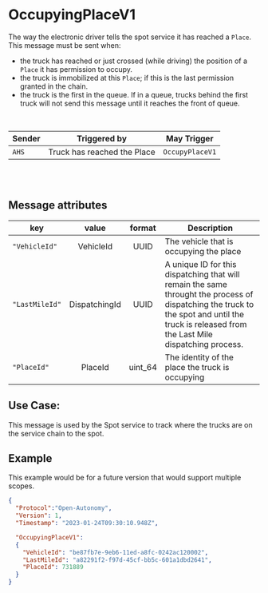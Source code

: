 # OccupyingPlaceV1
The way the electronic driver tells the spot service it has reached a `Place`.  This message must be sent when:
- the truck has reached or just crossed (while driving) the position of a `Place` it has permission to occupy.
- the truck is immobilized at this `Place`; if this is the last permission granted in the chain.
- the truck is the first in the queue. If in a queue, trucks behind the first truck will not send this message until it reaches the front of queue.

<br>

|Sender| Triggered by | May Trigger |
|---|---|---|
| `AHS`| Truck has reached the Place | `OccupyPlaceV1`  |

<br><br>

## Message attributes
|key |value |format | Description|
|---|:---:|:---:|---|
|`"VehicleId"`| VehicleId | UUID| The vehicle that is occupying the place|
|`"LastMileId"`| DispatchingId | UUID| A unique ID for this dispatching that will remain the same throught the process of dispatching the truck to the spot and until the truck is released from the Last Mile dispatching process.|
|`"PlaceId"`| PlaceId |uint_64| The identity of the place the truck is occupying |



## Use Case:
This message is used by the Spot service to track where the trucks are on the service chain to the spot.

## Example
This example would be for a future version that would support multiple scopes.
```json
{
  "Protocol":"Open-Autonomy",
  "Version": 1,
  "Timestamp": "2023-01-24T09:30:10.948Z",

  "OccupyingPlaceV1":
  {
    "VehicleId": "be87fb7e-9eb6-11ed-a8fc-0242ac120002",
    "LastMileId": "a82291f2-f97d-45cf-bb5c-601a1dbd2641",
    "PlaceId": 731889
  }
}

```
